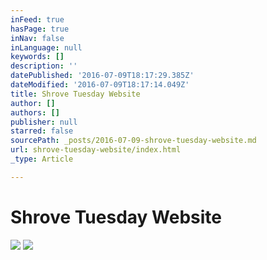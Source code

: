 ```yaml
---
inFeed: true
hasPage: true
inNav: false
inLanguage: null
keywords: []
description: ''
datePublished: '2016-07-09T18:17:29.385Z'
dateModified: '2016-07-09T18:17:14.049Z'
title: Shrove Tuesday Website
author: []
authors: []
publisher: null
starred: false
sourcePath: _posts/2016-07-09-shrove-tuesday-website.md
url: shrove-tuesday-website/index.html
_type: Article

---
```

# Shrove Tuesday Website
![](https://the-grid-user-content.s3-us-west-2.amazonaws.com/319fd82b-20aa-4bce-ae4f-e69fd18bb184.jpg)
![](https://the-grid-user-content.s3-us-west-2.amazonaws.com/2ab48f66-7199-49bd-b025-eadf03dac8aa.jpg)